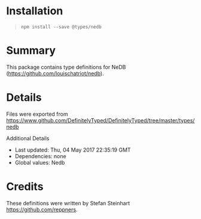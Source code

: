 # Installation
> `npm install --save @types/nedb`

# Summary
This package contains type definitions for NeDB (https://github.com/louischatriot/nedb).

# Details
Files were exported from https://www.github.com/DefinitelyTyped/DefinitelyTyped/tree/master/types/nedb

Additional Details
 * Last updated: Thu, 04 May 2017 22:35:19 GMT
 * Dependencies: none
 * Global values: Nedb

# Credits
These definitions were written by Stefan Steinhart <https://github.com/reppners>.
